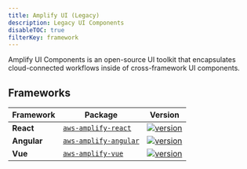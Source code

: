 ```yaml
---
title: Amplify UI (Legacy)
description: Legacy UI Components
disableTOC: true
filterKey: framework
---
```


Amplify UI Components is an open-source UI toolkit that encapsulates cloud-connected workflows inside of cross-framework UI components.

<inline-fragment framework="react" src="~/ui-legacy/fragments/react/overview.md"></inline-fragment> <inline-fragment framework="angular" src="~/ui-legacy/fragments/angular/overview.md"></inline-fragment> <inline-fragment framework="ionic" src="~/ui-legacy/fragments/angular/overview.md"></inline-fragment> <inline-fragment framework="vue" src="~/ui-legacy/fragments/vue/overview.md"></inline-fragment> <inline-fragment framework="react-native" src="~/ui-legacy/fragments/react-native/overview.md"></inline-fragment>

## Frameworks

| Framework   | Package                                                                    | Version                                                                                                                      |
| ----------- | -------------------------------------------------------------------------- | ---------------------------------------------------------------------------------------------------------------------------- |
| **React**   | [`aws-amplify-react`](https://www.npmjs.com/package/aws-amplify-react)     | [![version](https://img.shields.io/npm/v/aws-amplify-react/latest.svg)](https://www.npmjs.com/package/aws-amplify-react)     |
| **Angular** | [`aws-amplify-angular`](https://www.npmjs.com/package/aws-amplify-angular) | [![version](https://img.shields.io/npm/v/aws-amplify-angular/latest.svg)](https://www.npmjs.com/package/aws-amplify-angular) |
| **Vue**     | [`aws-amplify-vue`](https://www.npmjs.com/package/aws-amplify-vue)         | [![version](https://img.shields.io/npm/v/aws-amplify-vue/latest.svg)](https://www.npmjs.com/package/aws-amplify-vue)         |
